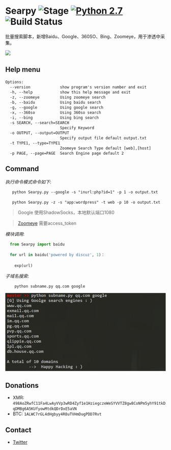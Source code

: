 # Searpy ![Stage](https://img.shields.io/badge/Release-STABLE-brightgreen.svg) [![Python 2.7](https://img.shields.io/badge/Python-2.7-yellow.svg)](http://www.python.org/download/) ![Build Status](https://img.shields.io/badge/Version-1.1-red.svg)

批量搜索脚本，新增Baidu、Google、360SO、Bing、Zoomeye，用于渗透中采集。

<img src="https://github.com/j3ers3/Searpy/blob/master/Screenshots/banner.png" height="30%"></img>

## Help menu
```
Options:
  --version             show program's version number and exit
  -h, --help            show this help message and exit
  -z, --zoomeye         Using zoomeye search
  -b, --baidu           Using baidu search
  -g, --google          Using google search
  -x, --360so           Using 360so search
  -i, --bing            Using bing search
  -s SEARCH, --search=SEARCH
                        Specify Keyword
  -o OUTPUT, --output=OUTPUT
                        Specify output file default output.txt
  -t TYPE1, --type=TYPE1
                        Zoomeye Search Type default [web],[host]
  -p PAGE, --page=PAGE  Search Engine page default 2    
```

## Command
*执行命令模式命令如下*:
```
   python Searpy.py --google -s "inurl:php?id=1" -p 1 -o output.txt

   python Searpy.py -z -s "app:wordpress" -t web -p 10 -o output.txt
```
>Google 使用ShadowSocks，本地默认端口1080

>[Zoomeye](https://www.zoomeye.org/api) 需要access_token

*模块调用*:
```python
  from Searpy import baidu

  for url in baidu('powered by discuz', 1)：

    exp(url)
```

*子域名搜索*:
```
    python subname.py qq.com google
```
![Alt text](./Screenshots/subname.png)

## Donations
* XMR: `498AoZRwfC11Fa4LwAyVVp3wRD4Zyf1e1HziegczeWeSYVVTZ8gw8CoNPm5yhY91tkDqDMBg6A5KUfyowMtdkQDrDxE5aVN`
* BTC: `1ALWC7rGL4dHgbyy4R8uTVHmDugPDD7Rvt`

## Contact
- [Twitter](https://twitter.com/j3ers3)
